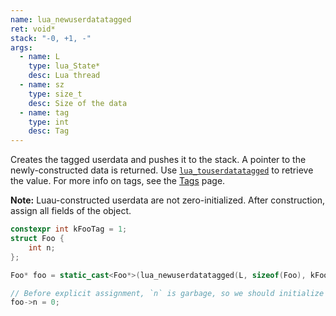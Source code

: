 ```yaml
---
name: lua_newuserdatatagged
ret: void*
stack: "-0, +1, -"
args:
  - name: L
    type: lua_State*
    desc: Lua thread
  - name: sz
    type: size_t
    desc: Size of the data
  - name: tag
    type: int
    desc: Tag
---
```


Creates the tagged userdata and pushes it to the stack. A pointer to the newly-constructed data is returned. Use [`lua_touserdatatagged`](#lua_touserdatatagged) to retrieve the value. For more info on tags, see the [Tags](guide/tags.md) page.

**Note:** Luau-constructed userdata are not zero-initialized. After construction, assign all fields of the object.

```cpp title="Example" hl_lines="6"
constexpr int kFooTag = 1;
struct Foo {
	int n;
};

Foo* foo = static_cast<Foo*>(lua_newuserdatatagged(L, sizeof(Foo), kFooTag));

// Before explicit assignment, `n` is garbage, so we should initialize it ourselves:
foo->n = 0;
```
